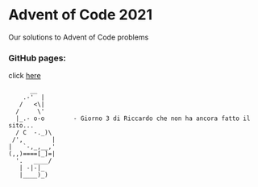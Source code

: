 # Advent of Code 2021
Our solutions to Advent of Code problems

### GitHub pages:
click [here](https://tommimon.github.io/advent-of-code-2021/)
```
      __
    .-'  |
   /   <\|
  /     \'
  |_.- o-o        - Giorno 3 di Riccardo che non ha ancora fatto il sito...
  / C  -._)\
 /',        |
|   `-,_,__,'
(,,)====[_]=|
  '.   ____/
   | -|-|_
   |____)_)
```
